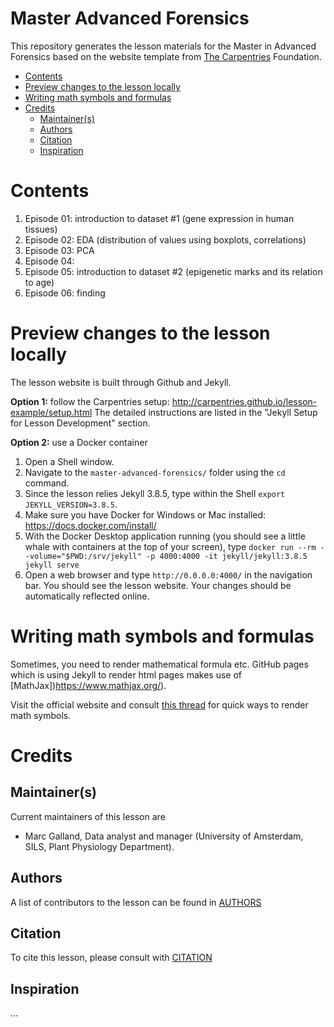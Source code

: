 # Master Advanced Forensics

This repository generates the lesson materials for the Master in Advanced Forensics based on the website template from [The Carpentries](https://carpentries.org/) Foundation. 

<!-- MarkdownTOC autolink="true" -->

- [Contents](#contents)
- [Preview changes to the lesson locally](#preview-changes-to-the-lesson-locally)
- [Writing math symbols and formulas](#writing-math-symbols-and-formulas)
- [Credits](#credits)
	- [Maintainer\(s\)](#maintainers)
	- [Authors](#authors)
	- [Citation](#citation)
	- [Inspiration](#inspiration)

<!-- /MarkdownTOC -->


# Contents
1. Episode 01: introduction to dataset #1 (gene expression in human tissues)
2. Episode 02: EDA (distribution of values using boxplots, correlations)
3. Episode 03: PCA 
4. Episode 04:
5. Episode 05: introduction to dataset #2 (epigenetic marks and its relation to age)
6. Episode 06: finding 

# Preview changes to the lesson locally
The lesson website is built through Github and Jekyll. 

__Option 1:__ follow the Carpentries setup: http://carpentries.github.io/lesson-example/setup.html 
The detailed instructions are listed in the "Jekyll Setup for Lesson Development" section.   

__Option 2:__ use a Docker container
1. Open a Shell window. 
2. Navigate to the `master-advanced-forensics/` folder using the `cd` command.
3. Since the lesson relies Jekyll 3.8.5, type within the Shell `export JEKYLL_VERSION=3.8.5`.
4. Make sure you have Docker for Windows or Mac installed: https://docs.docker.com/install/
5. With the Docker Desktop application running (you should see a little whale with containers at the top of your screen), type `docker run --rm --volume="$PWD:/srv/jekyll" -p 4000:4000 -it jekyll/jekyll:3.8.5 jekyll serve`  
6. Open a web browser and type `http://0.0.0.0:4000/` in the navigation bar. You should see the lesson website. Your changes should be automatically reflected online.  



# Writing math symbols and formulas
Sometimes, you need to render mathematical formula etc. GitHub pages which is using Jekyll to render html pages makes use of [MathJax])https://www.mathjax.org/). 

Visit the official website and consult [this thread](https://math.meta.stackexchange.com/questions/5020/mathjax-basic-tutorial-and-quick-reference) for quick ways to render math symbols.


# Credits

## Maintainer(s)

Current maintainers of this lesson are 

* Marc Galland, Data analyst and manager (University of Amsterdam, SILS, Plant Physiology Department).

## Authors

A list of contributors to the lesson can be found in [AUTHORS](AUTHORS)

## Citation

To cite this lesson, please consult with [CITATION](CITATION)

## Inspiration
...


